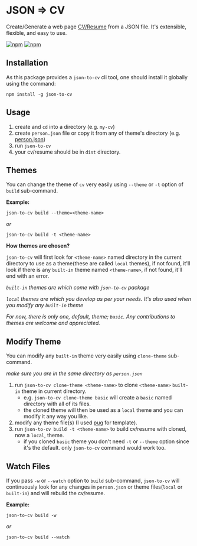 # JSON ⇒ CV

Create/Generate a web page [CV/Resume](https://en.wikipedia.org/wiki/Curriculum_vitae) from a JSON file. It's extensible, flexible, and easy to use.

[![npm](https://img.shields.io/npm/v/json-to-cv)](https://www.npmjs.com/package/json-to-cv)
[![npm](https://img.shields.io/npm/dw/json-to-cv)](https://www.npmjs.com/package/json-to-cv)

## Installation

As this package provides a `json-to-cv` cli tool, one should install it globally using the command:

`npm install -g json-to-cv`

## Usage

1. create and `cd` into a directory (e.g. `my-cv`)
2. create `person.json` file or copy it from any of theme's directory (e.g. [person.json](https://raw.githubusercontent.com/Inambe/json-to-cv/master/lib/themes/basic/person.json))
3. run `json-to-cv`
4. your cv/resume should be in `dist` directory.

## Themes

You can change the theme of `cv` very easily using `--theme` or `-t` option of `build` sub-command.

**Example:**

`json-to-cv build --theme=<theme-name>`

_or_

`json-to-cv build -t <theme-name>`

**How themes are chosen?**

`json-to-cv` will first look for `<theme-name>` named directory in the current directory to use as a theme(these are called `local` themes), if not found, it'll look if there is any `built-in` theme named `<theme-name>`, if not found, it'll end with an error.

_`built-in` themes are which come with `json-to-cv` package_

_`local` themes are which you develop as per your needs. It's also used when you modify any `built-in` theme_

_For now, there is only one, default, theme; `basic`. Any contributions to themes are welcome and appreciated._

## Modify Theme

You can modify any `built-in` theme very easily using `clone-theme` sub-command.

_make sure you are in the same directory as `person.json`_

1. run `json-to-cv clone-theme <theme-name>` to clone `<theme-name>` `built-in` theme in current directory.
    - e.g. `json-to-cv clone-theme basic` will create a `basic` named directory with all of its files.
    - the cloned theme will then be used as a `local` theme and you can modify it any way you like.
2. modify any theme file(s) (I used [pug](https://pugjs.org/api/getting-started.html) for template).
3. run `json-to-cv build -t <theme-name>` to build cv/resume with cloned, now a `local`, theme.
    - if you cloned `basic` theme you don't need `-t` or `--theme` option since it's the default. only `json-to-cv` command would work too.

## Watch Files

If you pass `-w` or `--watch` option to `build` sub-command, `json-to-cv` will continuously look for any changes in `person.json` or theme files(`local` or `built-in`) and will rebuild the cv/resume.

**Example:**

`json-to-cv build -w`

_or_

`json-to-cv build --watch`
